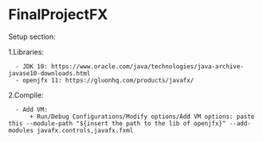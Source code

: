 # FinalProjectFX

Setup section:


  1.Libraries:
  
      - JDK 10: https://www.oracle.com/java/technologies/java-archive-javase10-downloads.html
      - openjfx 11: https://gluonhq.com/products/javafx/
  2.Compile:
  
      - Add VM: 
          + Run/Debug Configurations/Modify options/Add VM options: paste this --module-path "${insert the path to the lib of openjfx}" --add-modules javafx.controls,javafx.fxml
